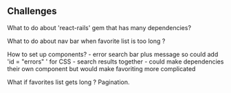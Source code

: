 ## Challenges

What to do about 'react-rails' gem that has many dependencies?

What to do about nav bar when favorite list is too long ?

How to set up components?
	- error search bar plus message so could add 'id = "errors" ' for CSS
	- search results together
		- could make dependencies their own component but would make favoriting more complicated
	
What if favorites list gets long ?
	Pagination.